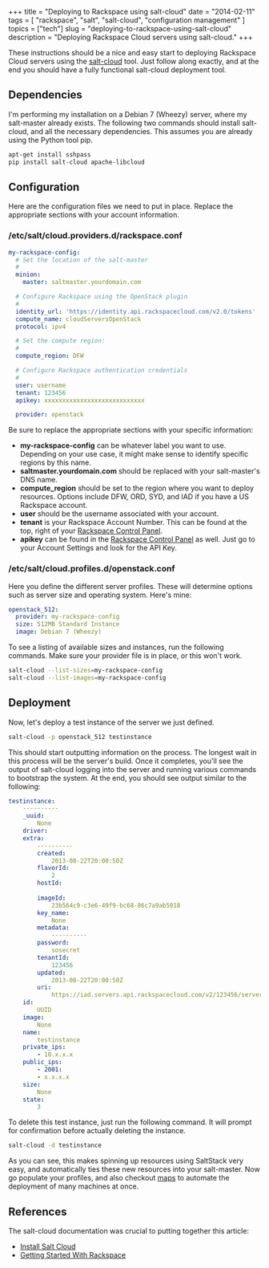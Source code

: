 +++
title = "Deploying to Rackspace using salt-cloud"
date = "2014-02-11"
tags = [ "rackspace", "salt", "salt-cloud", "configuration management" ]
topics = ["tech"]
slug = "deploying-to-rackspace-using-salt-cloud"
description = "Deploying Rackspace Cloud servers using salt-cloud."
+++

These instructions should be a nice and easy start to deploying Rackspace Cloud servers using the [salt-cloud](https://github.com/saltstack/salt-cloud) tool. Just follow along exactly, and at the end you should have a fully functional salt-cloud deployment tool.

## Dependencies

I'm performing my installation on a Debian 7 (Wheezy) server, where my salt-master already exists. The following two commands should install salt-cloud, and all the necessary dependencies. This assumes you are already using the Python tool pip.

```bash
apt-get install sshpass
pip install salt-cloud apache-libcloud
```

## Configuration

Here are the configuration files we need to put in place. Replace the appropriate sections with your account information.

### /etc/salt/cloud.providers.d/rackspace.conf

```yaml
my-rackspace-config:
  # Set the location of the salt-master
  #
  minion:
    master: saltmaster.yourdomain.com

  # Configure Rackspace using the OpenStack plugin
  #
  identity_url: 'https://identity.api.rackspacecloud.com/v2.0/tokens'
  compute_name: cloudServersOpenStack
  protocol: ipv4

  # Set the compute region:
  #
  compute_region: DFW

  # Configure Rackspace authentication credentials
  #
  user: username
  tenant: 123456
  apikey: xxxxxxxxxxxxxxxxxxxxxxxxxxxx

  provider: openstack
```

Be sure to replace the appropriate sections with your specific information:

* **my-rackspace-config** can be whatever label you want to use. Depending on your use case, it might make sense to identify specific regions by this name.
* **saltmaster.yourdomain.com** should be replaced with your salt-master's DNS name.
* **compute_region** should be set to the region where you want to deploy resources. Options include DFW, ORD, SYD, and IAD if you have a US Rackspace account.
* **user** should be the username associated with your account.
* **tenant** is your Rackspace Account Number. This can be found at the top, right of your [Rackspace Control Panel](https://mycloud.rackspace.com).
* **apikey** can be found in the [Rackspace Control Panel](https://mycloud.rackspace.com) as well. Just go to your Account Settings and look for the API Key.

### /etc/salt/cloud.profiles.d/openstack.conf

Here you define the different server profiles. These will determine options such as server size and operating system. Here's mine:

```yaml
openstack_512:
  provider: my-rackspace-config
  size: 512MB Standard Instance
  image: Debian 7 (Wheezy)
```

To see a listing of available sizes and instances, run the following commands. Make sure your provider file is in place, or this won't work.

```bash
salt-cloud --list-sizes=my-rackspace-config
salt-cloud --list-images=my-rackspace-config
```

## Deployment

Now, let's deploy a test instance of the server we just defined.

```bash
salt-cloud -p openstack_512 testinstance
```

This should start outputting information on the process. The longest wait in this process will be the server's build. Once it completes, you'll see the output of salt-cloud logging into the server and running various commands to bootstrap the system. At the end, you should see output similar to the following:

```yaml
testinstance:
    ----------
    _uuid:
        None
    driver:
    extra:
        ----------
        created:
            2013-08-22T20:00:50Z
        flavorId:
            2
        hostId:
            
        imageId:
            23b564c9-c3e6-49f9-bc68-86c7a9ab5018
        key_name:
            None
        metadata:
            ----------
        password:
            sosecret
        tenantId:
            123456
        updated:
            2013-08-22T20:00:50Z
        uri:
            https://iad.servers.api.rackspacecloud.com/v2/123456/servers/UUID
    id:
        UUID
    image:
        None
    name:
        testinstance
    private_ips:
        - 10.x.x.x
    public_ips:
        - 2001:
        - x.x.x.x
    size:
        None
    state:
        3
```

To delete this test instance, just run the following command. It will prompt for confirmation before actually deleting the instance.

```bash
salt-cloud -d testinstance
```

As you can see, this makes spinning up resources using SaltStack very easy, and automatically ties these new resources into your salt-master. Now go populate your profiles, and also checkout [maps](https://salt-cloud.readthedocs.org/en/latest/topics/map.html) to automate the deployment of many machines at once.

## References

The salt-cloud documentation was crucial to putting together this article:

* [Install Salt Cloud](https://salt-cloud.readthedocs.org/en/latest/topics/install/index.html#using-easy-install-to-install-salt-cloud)
* [Getting Started With Rackspace](https://salt-cloud.readthedocs.org/en/latest/topics/rackspace.html)

